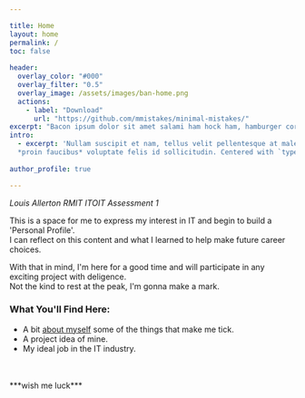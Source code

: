 ```yaml
---

title: Home
layout: home
permalink: /
toc: false
  
header:
  overlay_color: "#000"
  overlay_filter: "0.5"
  overlay_image: /assets/images/ban-home.png
  actions:
    - label: "Download"
      url: "https://github.com/mmistakes/minimal-mistakes/"
excerpt: "Bacon ipsum dolor sit amet salami ham hock ham, hamburger corned beef short ribs kielbasa biltong t-bone drumstick tri-tip tail sirloin pork chop."
intro: 
  - excerpt: 'Nullam suscipit et nam, tellus velit pellentesque at malesuada, enim eaque. Quis nulla, netus tempor in diam gravida tincidunt, 
  *proin faucibus* voluptate felis id sollicitudin. Centered with `type="center"`'
  
author_profile: true

---
```


*Louis Allerton RMIT ITOIT Assessment 1*  
  
This is a space for me to express my interest in IT and begin to build a 'Personal Profile'.   
I can reflect on this content and what I learned to help make future career choices.  


With that in mind, I'm here for a good time and will participate in any exciting project with deligence.  
Not the kind to rest at the peak, I'm gonna make a mark.

### What You'll Find Here:

- A bit [about myself][about] some of the things that make me tick.
- A project idea of mine.
- My ideal job in the IT industry.

<br>
<br>
***wish me luck***  

[about]: /itoit-a1/about/




